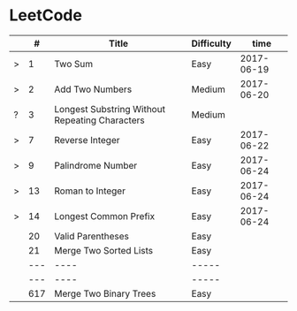 # LeetCode

|    | # | Title | Difficulty | time|
|--- |---| --- | --- |---|
|>| 1 | Two Sum | Easy |2017-06-19 |
|>|2| Add Two Numbers| Medium | 2017-06-20 |
|?|3| Longest Substring Without Repeating Characters | Medium ||
|>|7| Reverse Integer | Easy |2017-06-22|
|>|9| Palindrome Number | Easy | 2017-06-24|
|>|13| Roman to Integer | Easy | 2017-06-24|
|>|14| Longest Common Prefix | Easy | 2017-06-24|
||20| Valid Parentheses | Easy | |
||21| Merge Two Sorted Lists | Easy ||
||---| ---- | ----- |
||---| ---- | ----- |
||617| Merge Two Binary Trees | Easy |
